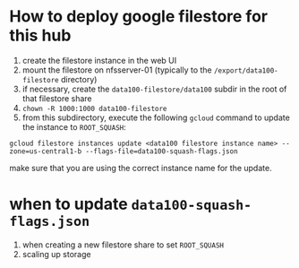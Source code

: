 # How to deploy google filestore for this hub

1. create the filestore instance in the web UI
2. mount the filestore on nfsserver-01 (typically to the `/export/data100-filestore` directory)
3. if necessary, create the `data100-filestore/data100` subdir in the root of that filestore share
4. `chown -R 1000:1000 data100-filestore`
5. from this subdirectory, execute the following `gcloud` command to update the instance to `ROOT_SQUASH`:
```
gcloud filestore instances update <data100 filestore instance name> --zone=us-central1-b --flags-file=data100-squash-flags.json
```

make sure that you are using the correct instance name for the update.

# when to update `data100-squash-flags.json`

1. when creating a new filestore share to set `ROOT_SQUASH`
2. scaling up storage
